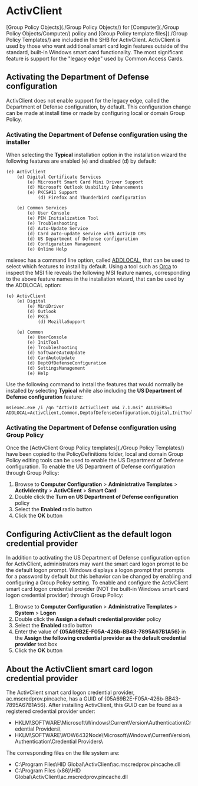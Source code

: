 # ActivClient

[Group Policy Objects](./Group Policy Objects/) for [Computer](./Group Policy Objects/Computer/) policy and [Group Policy template files](./Group Policy Templates/) are included in the SHB for ActivClient. ActivClient is used by those who want additional smart card login features outside of the standard, built-in Windows smart card functionality. The most significant feature is support for the "legacy edge" used by Common Access Cards.



## Activating the Department of Defense configuration
ActivClient does not enable support for the legacy edge, called the Department of Defense configuration, by default. This configuration change can be made at install time or made by configuring local or domain Group Policy.

### Activating the Department of Defense configuration using the installer

When selecting the **Typical** installation option in the installation wizard the following features are enabled (e) and disabled (d) by default:

```
(e) ActivClient
    (e) Digital Certificate Services
        (e) Microsoft Smart Card Mini Driver Support
        (d) Microsoft Outlook Usability Enhancements
        (e) PKCS#11 Support
            (d) Firefox and Thunderbird configuration

    (e) Common Services
        (e) User Console
        (e) PIN Initialization Tool
        (e) Troubleshooting
        (d) Auto-Update Service
        (d) Card auto-update service with ActivID CMS
        (d) US Department of Defense configuration
        (d) Configuration Management
        (e) Online Help
```

msiexec has a command line option, called [ADDLOCAL](https://msdn.microsoft.com/en-us/library/windows/desktop/aa367536(v=vs.85).aspx), that can be used to select which features to install by default. Using a tool such as [Orca](https://support.microsoft.com/en-us/help/255905) to inspect the MSI file reveals the following MSI feature names, corresponding to the above feature names in the installation wizard, that can be used by the ADDLOCAL option:

```
(e) ActivClient
    (e) Digital
        (e) MiniDriver
        (d) Outlook
        (e) PKCS
            (d) MozillaSupport

    (e) Common
        (e) UserConsole
        (e) InitTool
        (e) Troubleshooting
        (d) SoftwareAutoUpdate
        (d) CardAutoUpdate
        (d) DeptOfDefenseConfiguration
        (d) SettingsManagement
        (e) Help
```
Use the following command to install the features that would normally be installed by selecting **Typical** while also including the **US Department of Defense configuration** feature:

```
msiexec.exe /i /qn "ActivID ActivClient x64 7.1.msi" ALLUSERS=1 ADDLOCAL=ActivClient,Common,DeptofDefenseConfiguration,Digital,InitTool,MiniDriver,PKCS,Troubleshooting,UserConsole,Help
```

### Activating the Department of Defense configuration using Group Policy
Once the [ActivClient Group Policy templates](./Group Policy Templates/) have been copied to the PolicyDefinitions folder, local and domain Group Policy editing tools can be used to enable the US Department of Defense configuration. To enable the US Department of Defense configuration through Group Policy:

1. Browse to **Computer Configuration** > **Administrative Templates** > **ActivIdentity** > **ActivClient** > **Smart Card**
1. Double click the **Turn on US Department of Defense configuration** policy 
1. Select the **Enabled** radio button
1. Click the **OK** button

## Configuring ActivClient as the default logon credential provider
In addition to activating the US Department of Defense configuration option for ActivClient, administrators may want the smart card logon prompt to be the default logon prompt. Windows displays a logon prompt that prompts for a password by default but this behavior can be changed by enabling and configuring a Group Policy setting. To enable and configure the ActivClient smart card logon credential provider (NOT the built-in Windows smart card logon  credential provider) through Group Policy:

1. Browse to **Computer Configuration** > **Administrative Templates** > **System** > **Logon**
1. Double click the **Assign a default credential provider** policy
1. Select the **Enabled** radio button
1. Enter the value of **{05A69B2E-F05A-426b-BB43-7895A67B1A56}** in the **Assign the following credential provider as the default credential provider** text box
1. Click the **OK** button

## About the ActivClient smart card logon credential provider
The ActivClient smart card logon credential provider, ac.mscredprov.pincache, has a GUID of {05A69B2E-F05A-426b-BB43-7895A67B1A56}. After installing ActivClient, this GUID can be found as a registered credential provider under:
* HKLM\SOFTWARE\Microsoft\Windows\CurrentVersion\Authentication\Credential Providers\
* HKLM\SOFTWARE\WOW6432Node\Microsoft\Windows\CurrentVersion\Authentication\Credential Providers\

The corresponding files on the file system are:
* C:\Program Files\HID Global\ActivClient\ac.mscredprov.pincache.dll
* C:\Program Files (x86)\HID Global\ActivClient\ac.mscredprov.pincache.dll